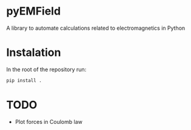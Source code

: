 # pyEMField
A library to automate calculations related to electromagnetics in Python

# Instalation
In the root of the repository run:

```bash
pip install .
```



# TODO
- Plot forces in Coulomb law